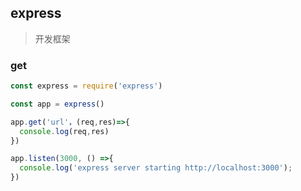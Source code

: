 ## express

> 开发框架

### get

```js
const express = require('express')

const app = express()

app.get('url'，(req,res)=>{
  console.log(req,res)
})

app.listen(3000, () =>{
  console.log('express server starting http://localhost:3000');
})

```
